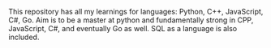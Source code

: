This repository has all my learnings for languages: Python, C++, JavaScript, C#, Go. Aim is to be a master at python and fundamentally strong in CPP, JavaScript, C#, and eventually Go as well. SQL as a language is also included.
